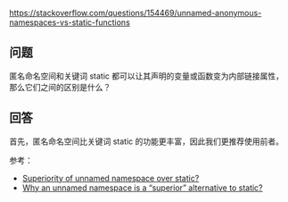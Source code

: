 <https://stackoverflow.com/questions/154469/unnamed-anonymous-namespaces-vs-static-functions>

## 问题

匿名命名空间和关键词 static 都可以让其声明的变量或函数变为内部链接属性，那么它们之间的区别是什么？

## 回答

首先，匿名命名空间比关键词 static 的功能更丰富，因此我们更推荐使用前者。


参考：

- [Superiority of unnamed namespace over static?](https://stackoverflow.com/questions/4422507/superiority-of-unnamed-namespace-over-static)
- [Why an unnamed namespace is a “superior” alternative to static?](https://stackoverflow.com/questions/4977252/why-an-unnamed-namespace-is-a-superior-alternative-to-static)
